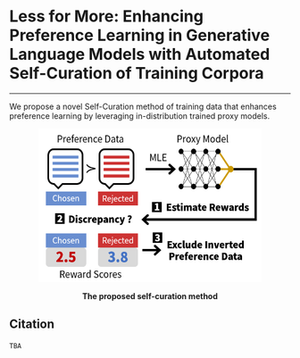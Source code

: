 # Less for More: Enhancing Preference Learning in Generative Language Models with Automated Self-Curation of Training Corpora



----

We propose a novel Self-Curation method of training data that enhances preference learning by leveraging in-distribution trained proxy models.


<p align='center'>
<img src="./figure/self_curation.png"  width="400" height="275" center-align="true">
<div align="center"><b>The proposed self-curation method </b></div>
</p>
</details>

## Citation
```
TBA
```
